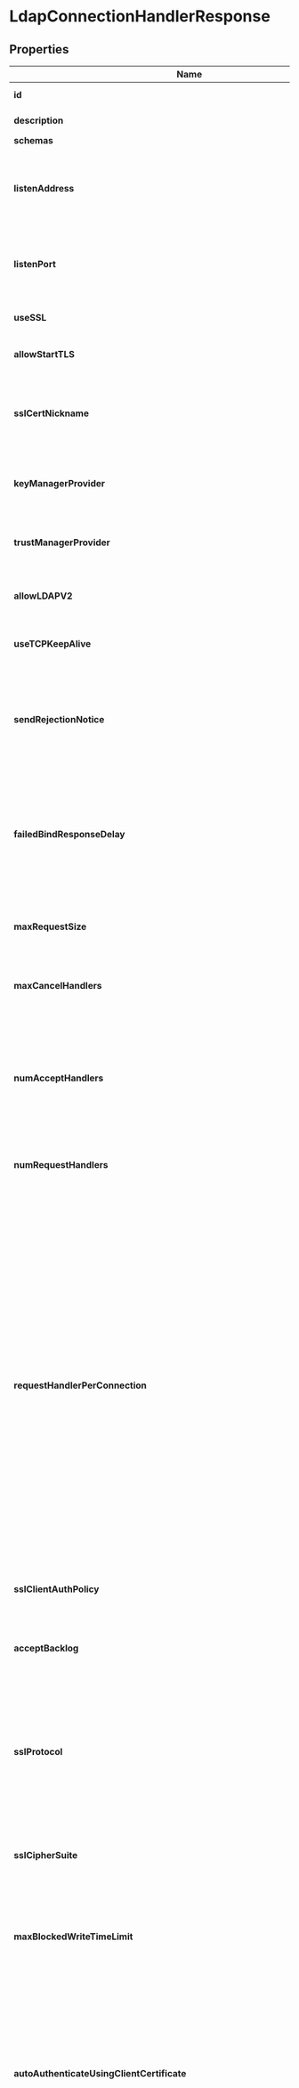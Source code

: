 

# LdapConnectionHandlerResponse


## Properties

| Name | Type | Description | Notes |
|------------ | ------------- | ------------- | -------------|
|**id** | **String** | Name of the Connection Handler |  |
|**description** | **String** | A description for this Connection Handler |  [optional] |
|**schemas** | **List&lt;EnumldapConnectionHandlerSchemaUrn&gt;** |  |  |
|**listenAddress** | **List&lt;String&gt;** | Specifies the address or set of addresses on which this LDAP Connection Handler should listen for connections from LDAP clients. |  [optional] |
|**listenPort** | **Integer** | Specifies the port number on which the LDAP Connection Handler will listen for connections from clients. |  |
|**useSSL** | **Boolean** | Indicates whether the LDAP Connection Handler should use SSL. |  [optional] |
|**allowStartTLS** | **Boolean** | Indicates whether clients are allowed to use StartTLS. |  [optional] |
|**sslCertNickname** | **String** | Specifies the nickname (also called the alias) of the certificate that the LDAP Connection Handler should use when performing SSL communication. |  [optional] |
|**keyManagerProvider** | **String** | Specifies the name of the key manager that should be used with this LDAP Connection Handler . |  [optional] |
|**trustManagerProvider** | **String** | Specifies the name of the trust manager that should be used with the LDAP Connection Handler . |  [optional] |
|**allowLDAPV2** | **Boolean** | Indicates whether connections from LDAPv2 clients are allowed. |  [optional] |
|**useTCPKeepAlive** | **Boolean** | Indicates whether the LDAP Connection Handler should use TCP keep-alive. |  [optional] |
|**sendRejectionNotice** | **Boolean** | Indicates whether the LDAP Connection Handler should send a notice of disconnection extended response message to the client if a new connection is rejected for some reason. |  [optional] |
|**failedBindResponseDelay** | **String** | Specifies the length of time that the server should delay the response to non-successful bind operations. A value of zero milliseconds indicates that non-successful bind operations should not be delayed. |  [optional] |
|**maxRequestSize** | **String** | Specifies the size of the largest LDAP request message that will be allowed by this LDAP Connection handler. |  [optional] |
|**maxCancelHandlers** | **Integer** | Specifies the maximum number of threads that are used to process cancel and abandon requests from clients. |  [optional] |
|**numAcceptHandlers** | **Integer** | Specifies the number of threads that are used to accept new client connections, and to perform any initial preparation on those connections that may be needed before the connection can be used to read requests and send responses. |  [optional] |
|**numRequestHandlers** | **Integer** | Specifies the number of request handlers that are used to read requests from clients. |  [optional] |
|**requestHandlerPerConnection** | **Boolean** | Indicates whether a separate request handler thread should be created for each client connection, which can help avoid starvation of client connections for cases in which one or more clients send large numbers of concurrent asynchronous requests. This should only be used for cases in which a relatively small number of connections will be established at any given time, the connections established will generally be long-lived, and at least one client may send high volumes of asynchronous requests. This property can be used to alleviate possible blocking during long-running TLS negotiation on a single request handler which can result in it being unable to acknowledge further client requests until the TLS negotation completes or times out. |  [optional] |
|**sslClientAuthPolicy** | **EnumconnectionHandlerSslClientAuthPolicyProp** |  |  [optional] |
|**acceptBacklog** | **Integer** | Specifies the maximum number of pending connection attempts that are allowed to queue up in the accept backlog before the server starts rejecting new connection attempts. |  [optional] |
|**sslProtocol** | **List&lt;String&gt;** | Specifies the names of the TLS protocols that are allowed for use in SSL or StartTLS communication. The set of supported ssl protocols can be viewed via the ssl context monitor entry. |  [optional] |
|**sslCipherSuite** | **List&lt;String&gt;** | Specifies the names of the TLS cipher suites that are allowed for use in SSL or StartTLS communication. The set of supported cipher suites can be viewed via the ssl context monitor entry. |  [optional] |
|**maxBlockedWriteTimeLimit** | **String** | Specifies the maximum length of time that attempts to write data to LDAP clients should be allowed to block. |  [optional] |
|**autoAuthenticateUsingClientCertificate** | **Boolean** | Indicates whether to attempt to automatically authenticate a client connection that has established a secure communication channel (using either SSL or StartTLS) and presented its own client certificate. Generally, clients should use the SASL EXTERNAL mechanism to authenticate using a client certificate, but some clients may not support that capability and/or may expect automatic authentication. |  [optional] |
|**closeConnectionsWhenUnavailable** | **Boolean** | Indicates whether all connections associated with this LDAP Connection Handler should be closed and no new connections accepted when the server has determined that it is \&quot;unavailable.\&quot; This allows clients (or a network load balancer) to route requests to another server. |  [optional] |
|**closeConnectionsOnExplicitGC** | **Boolean** | Indicates whether all connections associated with this LDAP Connection Handler should be closed before an explicit garbage collection is performed to allow clients to route requests to another server. |  [optional] |
|**enabled** | **Boolean** | Indicates whether the Connection Handler is enabled. |  |
|**allowedClient** | **List&lt;String&gt;** | Specifies a set of address masks that determines the addresses of the clients that are allowed to establish connections to this connection handler. |  [optional] |
|**deniedClient** | **List&lt;String&gt;** | Specifies a set of address masks that determines the addresses of the clients that are not allowed to establish connections to this connection handler. |  [optional] |
|**meta** | [**MetaMeta**](MetaMeta.md) |  |  [optional] |
|**urnColonPingidentityColonSchemasColonConfigurationColonMessagesColon20** | [**MetaUrnPingidentitySchemasConfigurationMessages20**](MetaUrnPingidentitySchemasConfigurationMessages20.md) |  |  [optional] |




